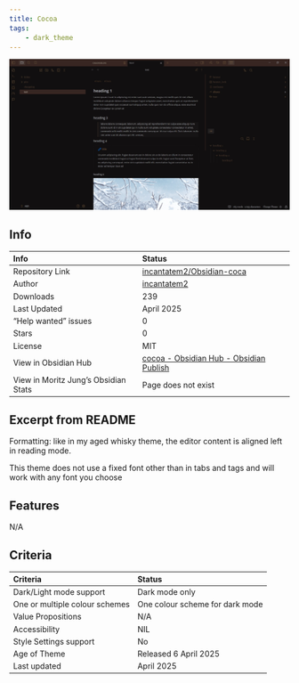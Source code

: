 ```yaml
---
title: Cocoa
tags:
    - dark_theme
---
```


<img src="https://raw.githubusercontent.com/incantatem2/Obsidian-cocoa/refs/heads/main/images/cocoa-screenshot.jpg">

## Info
| Info | Status |
| :--- | :--- |
| Repository Link | [incantatem2/Obsidian-coca](https://github.com/incantatem2/Obsidian-cocoa) |
| Author | [incantatem2](https://github.com/incantatem2) |
| Downloads | 239 |
| Last Updated | April 2025 |
| “Help wanted” issues | 0 |
| Stars | 0 |
| License | MIT |
| View in Obsidian Hub | [cocoa \- Obsidian Hub \- Obsidian Publish](https://publish.obsidian.md/hub/02+-+Community+Expansions/02.05+All+Community+Expansions/Themes/cocoa) |
| View in Moritz Jung’s Obsidian Stats | Page does not exist |

## Excerpt from README
Formatting: like in my aged whisky theme, the editor content is aligned left in reading mode.

This theme does not use a fixed font other than in tabs and tags and will work with any font you choose

## Features
N/A

## Criteria
| Criteria | Status | 
| :--- | :--- | 
| Dark/Light mode support | Dark mode only | 
| One or multiple colour schemes | One colour scheme for dark mode | 
| Value Propositions | N/A |
| Accessibility | NIL | 
| Style Settings support | No | 
| Age of Theme | Released 6 April 2025 | 
| Last updated | April 2025 | 
